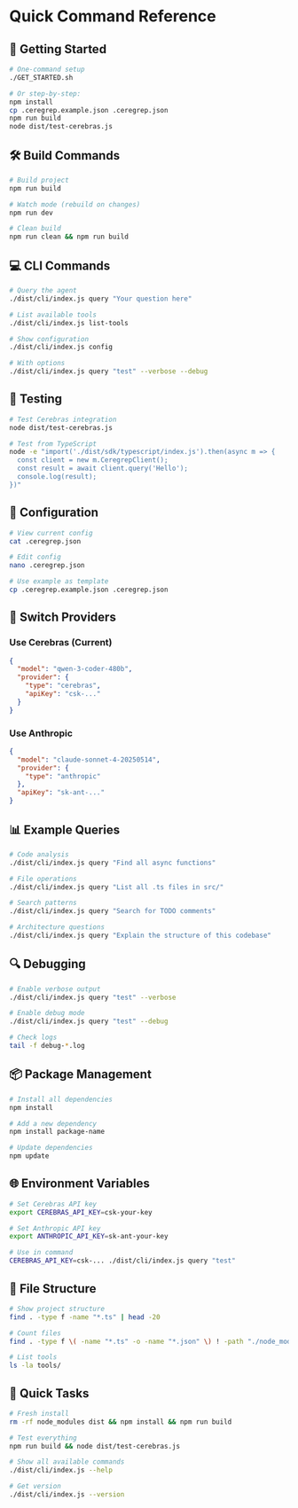 # Quick Command Reference

## 🏃 Getting Started

```bash
# One-command setup
./GET_STARTED.sh

# Or step-by-step:
npm install
cp .ceregrep.example.json .ceregrep.json
npm run build
node dist/test-cerebras.js
```

## 🛠️ Build Commands

```bash
# Build project
npm run build

# Watch mode (rebuild on changes)
npm run dev

# Clean build
npm run clean && npm run build
```

## 💻 CLI Commands

```bash
# Query the agent
./dist/cli/index.js query "Your question here"

# List available tools
./dist/cli/index.js list-tools

# Show configuration
./dist/cli/index.js config

# With options
./dist/cli/index.js query "test" --verbose --debug
```

## 🧪 Testing

```bash
# Test Cerebras integration
node dist/test-cerebras.js

# Test from TypeScript
node -e "import('./dist/sdk/typescript/index.js').then(async m => {
  const client = new m.CeregrepClient();
  const result = await client.query('Hello');
  console.log(result);
})"
```

## 📝 Configuration

```bash
# View current config
cat .ceregrep.json

# Edit config
nano .ceregrep.json

# Use example as template
cp .ceregrep.example.json .ceregrep.json
```

## 🔄 Switch Providers

### Use Cerebras (Current)
```json
{
  "model": "qwen-3-coder-480b",
  "provider": {
    "type": "cerebras",
    "apiKey": "csk-..."
  }
}
```

### Use Anthropic
```json
{
  "model": "claude-sonnet-4-20250514",
  "provider": {
    "type": "anthropic"
  },
  "apiKey": "sk-ant-..."
}
```

## 📊 Example Queries

```bash
# Code analysis
./dist/cli/index.js query "Find all async functions"

# File operations
./dist/cli/index.js query "List all .ts files in src/"

# Search patterns
./dist/cli/index.js query "Search for TODO comments"

# Architecture questions
./dist/cli/index.js query "Explain the structure of this codebase"
```

## 🔍 Debugging

```bash
# Enable verbose output
./dist/cli/index.js query "test" --verbose

# Enable debug mode
./dist/cli/index.js query "test" --debug

# Check logs
tail -f debug-*.log
```

## 📦 Package Management

```bash
# Install all dependencies
npm install

# Add a new dependency
npm install package-name

# Update dependencies
npm update
```

## 🌐 Environment Variables

```bash
# Set Cerebras API key
export CEREBRAS_API_KEY=csk-your-key

# Set Anthropic API key
export ANTHROPIC_API_KEY=sk-ant-your-key

# Use in command
CEREBRAS_API_KEY=csk-... ./dist/cli/index.js query "test"
```

## 📁 File Structure

```bash
# Show project structure
find . -type f -name "*.ts" | head -20

# Count files
find . -type f \( -name "*.ts" -o -name "*.json" \) ! -path "./node_modules/*" | wc -l

# List tools
ls -la tools/
```

## 🚀 Quick Tasks

```bash
# Fresh install
rm -rf node_modules dist && npm install && npm run build

# Test everything
npm run build && node dist/test-cerebras.js

# Show all available commands
./dist/cli/index.js --help

# Get version
./dist/cli/index.js --version
```
